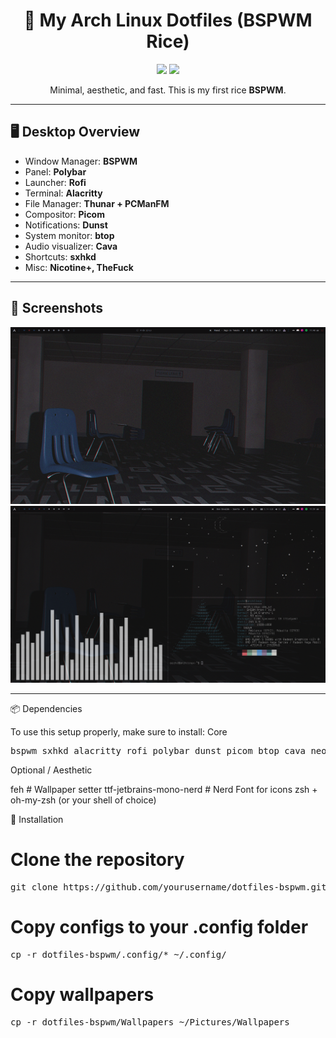<h1 align="center">🌿 My Arch Linux Dotfiles (BSPWM Rice)</h1>

<p align="center">
  <img src="https://img.shields.io/badge/BSPWM-arch--rice-blue?style=flat-square">
  <img src="https://img.shields.io/badge/Status-Active-success?style=flat-square">
</p>

<p align="center">
  Minimal, aesthetic, and fast. This is my first rice <strong>BSPWM</strong>.
</p>

---

## 🖥️ Desktop Overview

- Window Manager: **BSPWM**
- Panel: **Polybar**
- Launcher: **Rofi**
- Terminal: **Alacritty**
- File Manager: **Thunar + PCManFM**
- Compositor: **Picom**
- Notifications: **Dunst**
- System monitor: **btop**
- Audio visualizer: **Cava**
- Shortcuts: **sxhkd**
- Misc: **Nicotine+, TheFuck**

---

## 📸 Screenshots

<img src="screenshots/1.png"/>
<img src="screenshots/4.png"/>

---
📦 Dependencies

To use this setup properly, make sure to install:
Core
<pre>
bspwm sxhkd alacritty rofi polybar dunst picom btop cava neofetch thefuck thunar pcmanfm
</pre>
Optional / Aesthetic

feh        # Wallpaper setter
ttf-jetbrains-mono-nerd  # Nerd Font for icons
zsh + oh-my-zsh (or your shell of choice)

🚀 Installation

# Clone the repository
<pre>
git clone https://github.com/yourusername/dotfiles-bspwm.git
</pre>

# Copy configs to your .config folder
<pre>
cp -r dotfiles-bspwm/.config/* ~/.config/
</pre>
# Copy wallpapers
<pre>
cp -r dotfiles-bspwm/Wallpapers ~/Pictures/Wallpapers
</pre>
